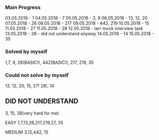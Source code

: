 ### Main Progress ###

03.05.2018 - 1
04.05.2018 - 7
05.05.2018 - 3, 9
06.05.2018 - 13, 12, 20
07.05.2018 - 26
08.05.2018 - 217
09.05.2018 - 442, 219
10.05.2018 - 15
11.05.2018 - 27
11.05.2018 - 28
12.05.2018 - larr mock interview task
13.05.2018 - 38 - did not understand anyway
14.05.2018 - 14
15.05.2018 - 35


### Solved by myself ###
1,7, 9, 26(BASIC!), 442(BASIC!), 217, 219, 35



### Could not solve by myself ###
13, 12, 20, 15, 27! 28!, 14

## DID NOT UNDERSTAND ###
3, 15, 38(very hard for me)



EASY
1,7,13,26,217,219,27, 35

MEDIUM
3,12,442, 15